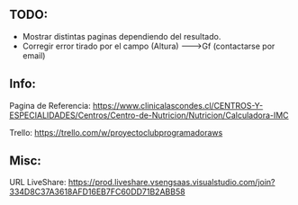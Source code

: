 
## TODO:

- Mostrar distintas paginas dependiendo del resultado.
- Corregir error tirado por el campo (Altura) --->Gf (contactarse por email)

## Info:

Pagina de Referencia: https://www.clinicalascondes.cl/CENTROS-Y-ESPECIALIDADES/Centros/Centro-de-Nutricion/Nutricion/Calculadora-IMC

Trello: https://trello.com/w/proyectoclubprogramadoraws

## Misc:

URL LiveShare: https://prod.liveshare.vsengsaas.visualstudio.com/join?334D8C37A3618AFD16EB7FC60DD71B2ABB58

